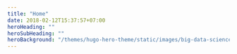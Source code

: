 ```yaml
---
title: "Home"
date: 2018-02-12T15:37:57+07:00
heroHeading: ""  
heroSubHeading: "" 
heroBackground: "/themes/hugo-hero-theme/static/images/big-data-science-analysis-business-technology-concept-virtual-screen-203369761.jpg"
---
```

